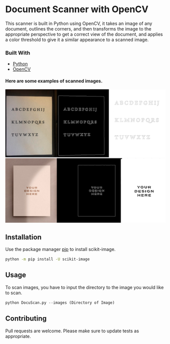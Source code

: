 # Document Scanner with OpenCV


This scanner is built in Python using OpenCV, it takes an image of any document, outlines the corners, and then transforms the image to the appropriate perspective to get a correct view of the document, and applies a color threshold to give it a similar appearance to a scanned image.

### Built With

- [Python](https://www.python.org/)
- [OpenCV](https://opencv.org/)

#### Here are some examples of scanned images.

![Screenshot](example1.png)
![Screenshot](example2.png)
## Installation

Use the package manager [pip](https://pip.pypa.io/en/stable/) to install scikit-image.

```bash
python -m pip install -U scikit-image
```

## Usage

To scan images, you have to input the directory to the image you would like to scan.
```python
python DocuScan.py --images (Directory of Image)
```

## Contributing
Pull requests are welcome.
Please make sure to update tests as appropriate.
